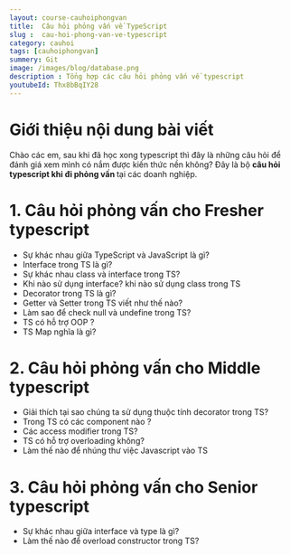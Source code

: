 ```yaml
---
layout: course-cauhoiphongvan
title:  Câu hỏi phỏng vấn về TypeScript
slug :  cau-hoi-phong-van-ve-typescript
category: cauhoi
tags: [cauhoiphongvan]
summery: Git
image: /images/blog/database.png
description : Tổng hợp các câu hỏi phỏng vấn về typescript
youtubeId: Thx8bBqIY28
---
```


# **Giới thiệu nội dung bài viết**

Chào các em, sau khi đã học xong  typescript thì đây là những câu hỏi để đánh giá xem mình có nắm được kiến thức nền không? Đây là bộ <b>câu hỏi typescript khi đi phỏng vấn </b> tại các doanh nghiệp.

# **1. Câu hỏi phỏng vấn cho Fresher typescript**

- Sự khác nhau giữa TypeScript và JavaScript là gì?
- Interface trong TS là gì?
- Sự khác nhau class và interface trong TS?
- Khi nào sử dụng interface? khi nào sử dụng class trong TS
- Decorator trong TS là gì?
- Getter và Setter trong TS viết như thế nào?
- Làm sao để check null và undefine trong TS?
- TS có hỗ trợ OOP ?
- TS Map nghĩa là gì?


# **2. Câu hỏi phỏng vấn cho Middle typescript**

- Giải thích tại sao chúng ta sử dụng thuộc tính decorator trong TS?
- Trong TS có các component nào ?
- Các access modifier trong TS?
- TS có hỗ trợ overloading không?
- Làm thế nào để nhúng thư việc Javascript vào TS


# **3. Câu hỏi phỏng vấn cho Senior typescript**

- Sự khác nhau giữa interface và type là gì?
- Làm thế nào để overload constructor trong TS?


